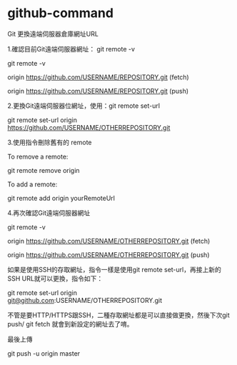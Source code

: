 # github-command
Git 更換遠端伺服器倉庫網址URL

1.確認目前Git遠端伺服器網址： git remote -v

git remote -v

origin  https://github.com/USERNAME/REPOSITORY.git (fetch)

origin  https://github.com/USERNAME/REPOSITORY.git (push)



2.更換Git遠端伺服器位網址，使用：git remote set-url

git remote set-url origin https://github.com/USERNAME/OTHERREPOSITORY.git

3.使用指令刪除舊有的 remote

To remove a remote:

git remote remove origin

To add a remote:

git remote add origin yourRemoteUrl

4.再次確認Git遠端伺服器網址

git remote -v

origin  https://github.com/USERNAME/OTHERREPOSITORY.git (fetch)

origin  https://github.com/USERNAME/OTHERREPOSITORY.git (push)

如果是使用SSH的存取網址，指令一樣是使用git remote set-url，再接上新的SSH URL就可以更換，指令如下：

git remote set-url origin git@github.com:USERNAME/OTHERREPOSITORY.git

不管是要HTTP/HTTPS跟SSH，二種存取網址都是可以直接做更換，然後下次git push/ git fetch 就會到新設定的網址去了唷。

最後上傳

git push -u origin master
